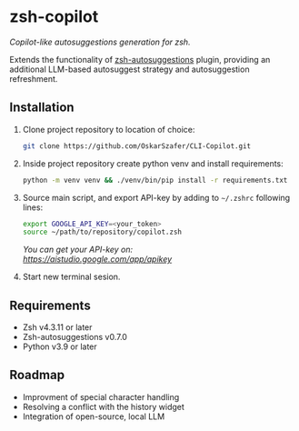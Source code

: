 # zsh-copilot

_Copilot-like autosuggestions generation for zsh._

Extends the functionality of [zsh-autosuggestions](https://github.com/zsh-users/zsh-autosuggestions) plugin, providing an additional LLM-based autosuggest strategy and autosuggestion refreshment.


## Installation

1. Clone project repository to location of choice:

    ```sh
    git clone https://github.com/OskarSzafer/CLI-Copilot.git
    ```

2. Inside project repository create python venv and install requirements:

    ```sh
    python -m venv venv && ./venv/bin/pip install -r requirements.txt
    ```

3. Source main script, and export API-key by adding to ```~/.zshrc``` following lines:

    ```sh
    export GOOGLE_API_KEY=<your_token>
    source ~/path/to/repository/copilot.zsh
    ```

    _You can get your API-key on:_\
    _https://aistudio.google.com/app/apikey_

4. Start new terminal sesion.


## Requirements

- Zsh v4.3.11 or later
- Zsh-autosuggestions v0.7.0
- Python v3.9 or later


## Roadmap


- Improvment of special character handling
- Resolving a conflict with the history widget
- Integration of open-source, local LLM